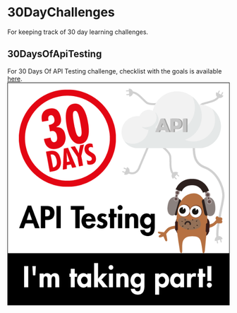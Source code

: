 # 30DayChallenges 
For keeping track of 30 day learning challenges.

## 30DaysOfApiTesting
For 30 Days Of API Testing challenge, checklist with the goals is available [here](https://www.ministryoftesting.com/dojo/lessons/30-days-of-api-testing).
![30 Days Of API Testing Challenge Badge](images/30DaysOfAPITestingImagesBADGE.png)
